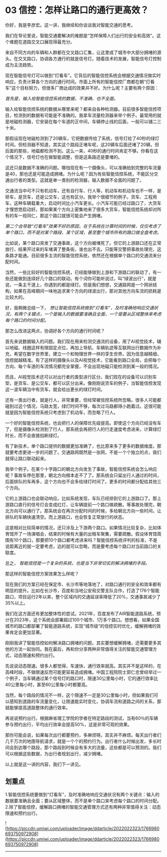 # 03 信控：怎样让路口的通行更高效？

你好，我是李彦宏。这一讲，我继续和你谈谈我对智能交通的思考。

我们在导论里说，智能交通要解决的难题是“怎样保障人们出行的安全和高效”。这个难题在道路交叉口展现得最充分。

来自不同方向的车辆和人群都在交叉路口汇集，让这里成了城市中大部分拥堵的源头。在交叉路口，协调各方通行的就是信号灯。随着技术的发展，智能信号灯控制成为主流趋势。

现在智能信号灯可以做到“灯看车”。它背后的智能信控系统会根据交通情况做实时响应，负责计算各个方向的通行时间。市面上所有的智能信控厂商都在朝“灯看车”这个目标努力，但很多厂商达成的效果并不好。为什么呢？主要有两个原因：

 *首先是，输入给智能信控系统的数据，不准确、也不全面。*

输入给智能信控系统的数据从哪里来呢？都来自各种检测器。目前很多智能信控项目，检测到的数据有可能是不准确的。我拿车流量检测器来举个例子。最常用的就是地磁检测器，它安装在每个车道的正中间，车辆停止线的后面，一般可以铺二三十米。

那假设现在地磁检测到了20辆车，它把数据传给了系统，信号灯给了40秒的绿灯时间。但检测器不知道，其实这个路段正堵车呢，这20辆车后面还堵了20辆，但后面的那些，地磁都检测不到。这么一来，40秒的通行时间肯定不够。你看在这个情况下，信号灯也在做智能调整，但是这条路还是要堵的。

这还只是数据不准确的问题。哪怕现在有一个摄像头，可以准确拍到完整的车流量是40，那也还是可能造成拥堵。为什么呢？因为有些智能信控系统，不能区分交通出行者的类型。这就是单一类别的检测器，输入数据不全面的问题了。

交通流当中可不只有机动车，还有自行车、行人等，机动车和机动车也不一样，是轿车，是货车，还是公交车，这也有区分。我举个很细节的例子。货车、工程用车，这种车辆载重大，启动时间比小汽车更长。小汽车可能已经过路口了，大货车才慢悠悠启动好。那如果某个方向上密集地来了很多大货车，智能信控系统却对所有的车一视同仁，那这个路口就很可能会产生拥堵。

 *第二个会导致“灯看车”效果不好的原因，在于系统在计算时间的时候，仅仅考虑了单个路口，而不是对某个路段、某个区域，甚至整个城市所有的路口做全盘考虑。*

比如说，某个路口突发了交通事故，这个方向被堵死了。但它的上游路口还在正常放行，结果开过来的车堵满了整条街，谁也出不去。只能等交警把事故处理完，这条路才能通。目前很多主流的智能信控系统，依然还在根据单个路口的交通流来分配时间。

当然，一些比较好的智能信控系统，已经能够做到上游和下游路口的联动了，有一些还能做到连续好几个路口的联动。有个词你可能听说过，叫“绿波出行”，就是说，一条主干道上，你遇到的都是绿灯。但是我们想想，交通路网是一个网状结构，如果在高峰期间一味地追求某个方向的绿波出行，那对其他方向车流的损耗是比较大的。

好，我稍微总结一下， *想让智能信控系统做到“灯看车”，及时准确地响应交通状况，有两个关键点，一个是输入的数据要准确且全面，一个是要从区域整体来考虑每个路口的时间分配。*

那怎么改进这两点，协调好各个方向的通行时间呢？

首先来说数据输入的问题。我们现在用来检测交通流的设备，用了AI视觉技术，辅以地磁、线圈这样有限固定点位，再加上导航、车辆轨迹等互联网出行数据作为补充，希望在数字世界里，建立一个和物理世界一样的孪生世界。因为信息越精细，信控就越精准。有了这样的摄像头以及AI视觉技术，它能看到路口全局，会把每个方向、每个车道的车流情况都完全掌握，不会出现地磁只能检测到某一段的情况。

而且，AI视觉技术还可以对出行者的类型进行区分。我们现在的设备可以识别车型，是货车、是公交车，都可以区分出来。像刚刚说货车的例子，当智能信控发现这一波车辆当中有货车，就会给出更长的绿灯时间。

还有一类出行者，就是行人，非常重要，但经常被信控系统所忽略。很多人可能都碰到过这个情况，马路太宽，绿灯时间不够，每次过马路都得小跑着过。这很可能就是因为智能信控系统只考虑到了机动车，而忽略了行人。

一个好的智能信控系统，也会把行人的保障优先级提高。即使这个方向已经没有车了，但是摄像头检测到了行人，那系统会再把行人的行走速度考虑进来，计算绿灯时长，而不会直接掐断绿灯。

有了新技术，单个路口提供的数据更加准确了，也比原来多了更多的数据维度。那就要考虑更进一步的问题了。交通路网既然是一张网，不是一个个独立的点，我们就得让路口联动起来。

我举个例子。在某个十字路口的朝北方向发生了事故，智能信控系统会怎么响应呢？事故车停在那里，朝北方向根本走不了了。那系统会只留出行人通过的时间，后面排队的车再多，这个方向也不会多给绿灯时间了。更多的时间都分配给其他三个方向。

它的上游路口也会联动响应。比如系统发现，车队已经排到它的上游路口了。那上游路口直行的信号灯会变成红灯，让车辆提前一个路口做疏散。等事故处理完，朝北方向可以通行了。那系统会在再次分配时间的时候，多给朝北方向一些时间，让排队的车辆快速清空。而上游路口，也会恢复正常放行的状态。

这是相对比较简单的情况，还只涉及上下游两个路口。如果情况比较复杂，比如体育馆开了一场演唱会，结束的时候有大量的出租车聚集，需要疏散。假设体育馆周围有10个路口，那要把10个路口都考虑进来吗？智能信控系统评判的标准，不是说距离近的就一定要考虑，远的就可以忽略，而是要考虑每个路口对当前路口的关联度。

总之， *智能信控是一个复杂的系统，也是当下非常切实的解决拥堵的手段。*

那这样的智能信控方案效果怎么样呢？

现在我们的方案已经在保定市、长沙市等地落地了，对路口通行的安全和效率都有明显的提升。比如在长沙市，百度和当地公安局交警支队合作，打造了176个智能路口，项目运行2年以来，整个区域内的交通延误率降低了20%，交通事故减少了35%以上。

我们在这方面还有更加整体性的尝试。2021年，百度发布了AIR智能道路系统，预计在2023年，这个系统会部署超过100个城市、1万多个路口。想想看，如果全国城市的路口都部署了智能道路系统，实现“城市级”的信控实时优化，缓解拥堵的效果肯定会更加显著。

刚刚我讲了智能信控如何解决路口拥堵的问题。其实要想缓解拥堵，还需要更多其他的方法一起协同。我在最后，再和你分享两种非常值得关注的智能交通管理方式，动态限速和预约出行。

先说说动态限速。很多人都觉得，车速快，通行效率就高。其实并不是这样的，在高峰时段，不做限速反而可能更容易造成拥堵。中国工程院院士郭仁忠曾经举过一个例子，当车辆通过某个信号灯的路口时，限速30公里每小时，它的通行效率比40公里每小时，甚至60公里每小时都要高。

当然，每个路段的情况不一样，这个限速不一定是30公里每小时，但如果我们可以感知到道路的车流量变化，让限速能实时变化，协调车流和道路之间的关系，那就能够提高道路整体的通行效率。

再说说预约出行。根据麻省理工学院的学者在特定路段的测试，当有60％的车辆参与预约出行，平均出行效率会提高50%，这是非常可观的效果。

那你可能会说，如果每次出行都要预约，多麻烦呀。其实并不麻烦。每天出行者们几千万次的地图导航请求，就是一个个的预约行为。出行者什么时候出发，多长时间会到达哪个路段，那个路段到时候会有多大的流量，这些都是可以预测的。我们可以根据这些数据，为出行者规划出行，减少拥堵。

以上就是这一讲的内容，我们下一讲见。

## 划重点

1.智能信控系统要做到“灯看车”，及时准确地响应交通状况有两个关键点：输入的数据要准确且全面；要从区域整体，而不是单个路口来考虑每个路口的时间分配。
2.除了智能信控，缓解路口拥堵的智能交通管理方式还有两种非常值得关注：动态限速和预约出行。

![https://piccdn.umiwi.com/uploader/image/ddarticle/2022022323/1766980693750972908](https://piccdn.umiwi.com/uploader/image/ddarticle/2022022323/1766980693750972908)

---

